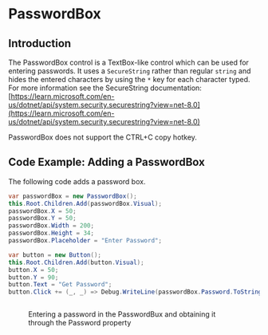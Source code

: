 # PasswordBox

## Introduction

The PasswordBox control is a TextBox-like control which can be used for entering passwords. It uses a `SecureString` rather than regular `string` and hides the entered characters by using the `*` key for each character typed. For more information see the SecureString documentation: [https://learn.microsoft.com/en-us/dotnet/api/system.security.securestring?view=net-8.0](https://learn.microsoft.com/en-us/dotnet/api/system.security.securestring?view=net-8.0)

PasswordBox does not support the CTRL+C copy hotkey.

## Code Example: Adding a PasswordBox

The following code adds a password box.&#x20;

```csharp
var passwordBox = new PasswordBox();
this.Root.Children.Add(passwordBox.Visual);
passwordBox.X = 50;
passwordBox.Y = 50;
passwordBox.Width = 200;
passwordBox.Height = 34;
passwordBox.Placeholder = "Enter Password";

var button = new Button();
this.Root.Children.Add(button.Visual);
button.X = 50;
button.Y = 90;
button.Text = "Get Password";
button.Click += (_, _) => Debug.WriteLine(passwordBox.Password.ToString());
```

<figure><img src="../../../../.gitbook/assets/24_06 59 02.gif" alt=""><figcaption><p>Entering a password in the PasswordBux and obtaining it through the Password property</p></figcaption></figure>

